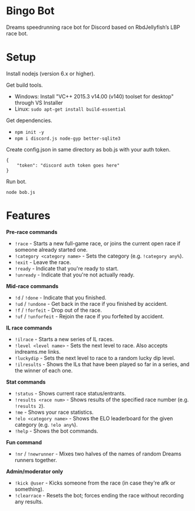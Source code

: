 # Bingo Bot

Dreams speedrunning race bot for Discord based on RbdJellyfish’s LBP race bot.

# Setup

Install nodejs (version 6.x or higher).

Get build tools.
* Windows: Install "VC++ 2015.3 v14.00 (v140) toolset for desktop" through VS Installer
* Linux: `sudo apt-get install build-essential`

Get dependencies.

* `npm init -y`
* `npm i discord.js node-gyp better-sqlite3`

Create config.json in same directory as bob.js with your auth token.

```
{
    "token": "discord auth token goes here"
}
```

Run bot.

```
node bob.js
```

# Features

**Pre-race commands**

* `!race` - Starts a new full-game race, or joins the current open race if someone already started one.
* `!category <category name>` - Sets the category (e.g. `!category any%`).
* `!exit` - Leave the race.
* `!ready` - Indicate that you're ready to start.
* `!unready` - Indicate that you're not actually ready.

**Mid-race commands**
* `!d` / `!done` - Indicate that you finished.
* `!ud` / `!undone` - Get back in the race if you finished by accident.
* `!f` / `!forfeit` - Drop out of the race.
* `!uf` / `!unforfeit` - Rejoin the race if you forfeited by accident.

**IL race commands**
* `!ilrace` - Starts a new series of IL races.
* `!level <level name>` - Sets the next level to race. Also accepts indreams.me links.
* `!luckydip` - Sets the next level to race to a random lucky dip level.
* `!ilresults` - Shows the ILs that have been played so far in a series, and the winner of each one.

**Stat commands**
* `!status` - Shows current race status/entrants.
* `!results <race num>` - Shows results of the specified race number (e.g. `!results 2`).
* `!me` - Shows your race statistics.
* `!elo <category name>` - Shows the ELO leaderboard for the given category (e.g. `!elo any%`).
* `!help` - Shows the bot commands.

**Fun command**
* `!nr` / `!newrunner` - Mixes two halves of the names of random Dreams runners together.

**Admin/moderator only**
* `!kick @user` - Kicks someone from the race (in case they're afk or something).
* `!clearrace` - Resets the bot; forces ending the race without recording any results.